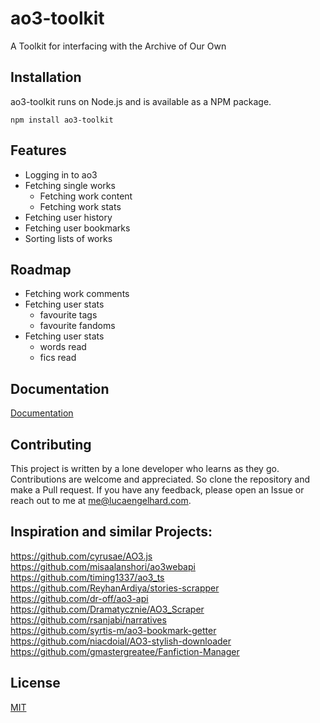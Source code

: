 # ao3-toolkit

A Toolkit for interfacing with the Archive of Our Own

## Installation

ao3-toolkit runs on Node.js and is available as a NPM package.

```text
npm install ao3-toolkit
```

## Features

- Logging in to ao3
- Fetching single works
  - Fetching work content
  - Fetching work stats
- Fetching user history
- Fetching user bookmarks
- Sorting lists of works

## Roadmap

- Fetching work comments
- Fetching user stats
  - favourite tags
  - favourite fandoms
- Fetching user stats
  - words read
  - fics read

## Documentation

[Documentation](https://lucaengelhard.github.io/ao3-toolkit/)

## Contributing

This project is written by a lone developer who learns as they go. Contributions are welcome and appreciated. So clone the repository and make a Pull request. If you have any feedback, please open an Issue or reach out to me at me@lucaengelhard.com.

## Inspiration and similar Projects:

https://github.com/cyrusae/AO3.js  
https://github.com/misaalanshori/ao3webapi  
https://github.com/timing1337/ao3_ts  
https://github.com/ReyhanArdiya/stories-scrapper  
https://github.com/dr-off/ao3-api  
https://github.com/Dramatycznie/AO3_Scraper  
https://github.com/rsanjabi/narratives  
https://github.com/syrtis-m/ao3-bookmark-getter  
https://github.com/niacdoial/AO3-stylish-downloader  
https://github.com/gmastergreatee/Fanfiction-Manager

## License

[MIT](https://github.com/lucaengelhard/ao3-toolkit/blob/main/LICENSE)
